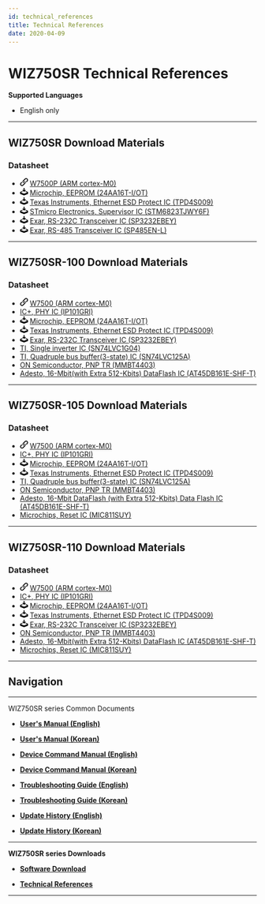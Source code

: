 ```yaml
---
id: technical_references
title: Technical References
date: 2020-04-09
---
```




# WIZ750SR Technical References

**Supported Languages**  
* English only

-----

## WIZ750SR Download Materials

### Datasheet

  - ![](/img/products/w5500/w5500_evb/icons/link.png) [W7500P (ARM cortex-M0)](../../iMCU/W7500P/overview)
  - ![](/img/products/w5500/w5500_evb/icons/download.png) [Microchip, EEPROM (24AA16T-I/OT)](http://www.microchip.com/wwwproducts/en/24AA16)
  - ![](/img/products/w5500/w5500_evb/icons/download.png) [Texas Instruments, Ethernet ESD Protect IC (TPD4S009)](http://www.ti.com/product/TPD4S009?keyMatch=tpd4s009&tisearch=Search-EN-Everything)
  - ![](/img/products/w5500/w5500_evb/icons/download.png) [STmicro Electronics, Supervisor IC (STM6823TJWY6F)](http://www2.st.com/content/st_com/en/products/reset-and-supervisor-ics/microprocessor-supervisors/stm6823.html)
  - ![](/img/products/w5500/w5500_evb/icons/download.png) [Exar, RS-232C Transceiver IC (SP3232EBEY)](https://www.exar.com/product/interface/serial-transceivers/rs232/sp3232eb)
  - ![](/img/products/w5500/w5500_evb/icons/download.png) [Exar, RS-485 Transceiver IC (SP485EN-L)](https://www.exar.com/product/interface/serial-transceivers/rs485-422/sp3485)

-----

## WIZ750SR-100 Download Materials

### Datasheet

  - ![](/img/products/w5500/w5500_evb/icons/link.png) [W7500 (ARM cortex-M0)](../../iMCU/W7500/overview)
  - [](/products/w5500/w5500_evb/icons/download.png) [IC+, PHY IC (IP101GRI)](https://www.bdtic.com/DataSheet/ICplus/IP101G_DS_R01_20121224.pdf)
  - ![](/img/products/w5500/w5500_evb/icons/download.png) [Microchip, EEPROM (24AA16T-I/OT)](http://www.microchip.com/wwwproducts/en/24AA16)
  - ![](/img/products/w5500/w5500_evb/icons/download.png) [Texas Instruments, Ethernet ESD Protect IC (TPD4S009)](http://www.ti.com/product/TPD4S009?keyMatch=tpd4s009&tisearch=Search-EN-Everything)
  - ![](/img/products/w5500/w5500_evb/icons/download.png) [Exar, RS-232C Transceiver IC (SP3232EBEY)](https://www.exar.com/product/interface/serial-transceivers/rs232/sp3232eb)
  - [](/products/w5500/w5500_evb/icons/download.png) [TI, Single inverter IC (SN74LVC1G04)](https://http://www.ti.com/lit/ds/symlink/sn74lvc1g04.pdf)
  - [](/products/w5500/w5500_evb/icons/download.png) [TI, Quadruple bus buffer(3-state) IC (SN74LVC125A)](https://http://www.ti.com/lit/ds/symlink/sn74lvc125a.pdf)
  - [](/products/w5500/w5500_evb/icons/download.png) [ON Semiconductor, PNP TR (MMBT4403)](https://http://www.onsemi.com/pub/Collateral/MMBT4403LT1-D.PDF)
  - [](/products/w5500/w5500_evb/icons/download.png) [Adesto, 16-Mbit(with Extra 512-Kbits) DataFlash IC (AT45DB161E-SHF-T)](https://www.adestotech.com/wp-content/uploads/doc8782.pdf)

-----

## WIZ750SR-105 Download Materials

### Datasheet

  - ![](/img/products/w5500/w5500_evb/icons/link.png) [W7500 (ARM cortex-M0)](../../iMCU/W7500/overview)
  - [](/products/w5500/w5500_evb/icons/download.png) [IC+, PHY IC (IP101GRI)](https://www.bdtic.com/DataSheet/ICplus/IP101G_DS_R01_20121224.pdf)
  - ![](/img/products/w5500/w5500_evb/icons/download.png) [Microchip, EEPROM (24AA16T-I/OT)](http://www.microchip.com/wwwproducts/en/24AA16)
  - ![](/img/products/w5500/w5500_evb/icons/download.png) [Texas Instruments, Ethernet ESD Protect IC (TPD4S009)](http://www.ti.com/product/TPD4S009?keyMatch=tpd4s009&tisearch=Search-EN-Everything)
  - [](/products/w5500/w5500_evb/icons/download.png) [TI, Quadruple bus buffer(3-state) IC (SN74LVC125A)](https://http://www.ti.com/lit/ds/symlink/sn74lvc125a.pdf)
  - [](/products/w5500/w5500_evb/icons/download.png) [ON Semiconductor, PNP TR (MMBT4403)](https://http://www.onsemi.com/pub/Collateral/MMBT4403LT1-D.PDF)
  - [](/products/w5500/w5500_evb/icons/download.png) [Adesto, 16-Mbit DataFlash (with Extra 512-Kbits) Data Flash IC (AT45DB161E-SHF-T)](https://www.adestotech.com/wp-content/uploads/doc8782.pdf)
  - [](/products/w5500/w5500_evb/icons/download.png) [Microchips, Reset IC (MIC811SUY)](http://ww1.microchip.com/downloads/en/DeviceDoc/mic811.pdf)

-----

## WIZ750SR-110 Download Materials

### Datasheet

  - ![](/img/products/w5500/w5500_evb/icons/link.png) [W7500 (ARM cortex-M0)](../../iMCU/W7500/overview)
  - [](/products/w5500/w5500_evb/icons/download.png) [IC+, PHY IC (IP101GRI)](https://www.bdtic.com/DataSheet/ICplus/IP101G_DS_R01_20121224.pdf)
  - ![](/img/products/w5500/w5500_evb/icons/download.png) [Microchip, EEPROM (24AA16T-I/OT)](http://www.microchip.com/wwwproducts/en/24AA16)
  - ![](/img/products/w5500/w5500_evb/icons/download.png) [Texas Instruments, Ethernet ESD Protect IC (TPD4S009)](http://www.ti.com/product/TPD4S009?keyMatch=tpd4s009&tisearch=Search-EN-Everything)
  - ![](/img/products/w5500/w5500_evb/icons/download.png) [Exar, RS-232C Transceiver IC (SP3232EBEY)](https://www.exar.com/product/interface/serial-transceivers/rs232/sp3232eb)
  - [](/products/w5500/w5500_evb/icons/download.png) [ON Semiconductor, PNP TR (MMBT4403)](https://http://www.onsemi.com/pub/Collateral/MMBT4403LT1-D.PDF)
  - [](/products/w5500/w5500_evb/icons/download.png) [Adesto, 16-Mbit(with Extra 512-Kbits) DataFlash IC (AT45DB161E-SHF-T)](https://www.adestotech.com/wp-content/uploads/doc8782.pdf)
  - [](/products/w5500/w5500_evb/icons/download.png) [Microchips, Reset IC (MIC811SUY)](http://ww1.microchip.com/downloads/en/DeviceDoc/mic811.pdf)

-----

## Navigation

-----

WIZ750SR series Common Documents 

  - **[User's Manual (English)](User's_Manual-[EN].md)** 
  - **[User's Manual (Korean)](User's_Manual-[KO].md)** 



  - **[Device Command Manual (English)](Command_Manual-[EN].md)**
  - **[Device Command Manual (Korean)](Command_Manual-[KO].md)**



  - **[Troubleshooting Guide (English)](Trouble_Shooting-[EN].md)**
  - **[Troubleshooting Guide (Korean)](Trouble_Shooting-[KO].md)**



  - **[Update History (English)](Series_Update_History-[EN].md)**
  - **[Update History (Korean)](Series_Update_History-[KO].md)**

-----

**WIZ750SR series Downloads** 

  - **[Software Download](Download.md)**



  - **[Technical References](Technical_References.md)**

-----

